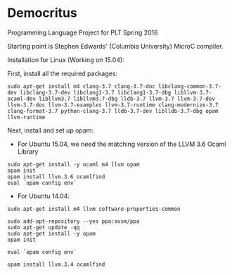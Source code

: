 # Democritus
Programming Language Project for PLT Spring 2016

Starting point is Stephen Edwards' (Columbia University) MicroC compiler.

Installation for Linux (Working on 15.04):

First, install all the required packages:

```
sudo apt-get install m4 clang-3.7 clang-3.7-doc libclang-common-3.7-dev libclang-3.7-dev libclang1-3.7 libclang1-3.7-dbg libllvm-3.7-ocaml-dev libllvm3.7 libllvm3.7-dbg lldb-3.7 llvm-3.7 llvm-3.7-dev llvm-3.7-doc llvm-3.7-examples llvm-3.7-runtime clang-modernize-3.7 clang-format-3.7 python-clang-3.7 lldb-3.7-dev liblldb-3.7-dbg opam llvm-runtime
```

Next, install and set up opam:

* For Ubuntu 15.04, we need the matching version of the LLVM 3.6 Ocaml Library

```
sudo apt-get install -y ocaml m4 llvm opam
opam init
opam install llvm.3.6 ocamlfind
eval `opam config env`
```

* For Ubuntu 14.04:

```
sudo apt-get install m4 llvm software-properties-common

sudo add-apt-repository --yes ppa:avsm/ppa
sudo apt-get update -qq
sudo apt-get install -y opam
opam init

eval `opam config env`

opam install llvm.3.4 ocamlfind
```

